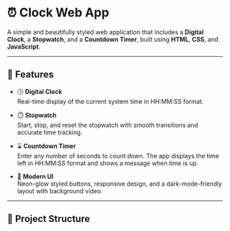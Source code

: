 # ⏰ Clock Web App

A simple and beautifully styled web application that includes a **Digital Clock**, a **Stopwatch**, and a **Countdown Timer**, built using **HTML**, **CSS**, and **JavaScript**.

---

## 🚀 Features

- 🕒 **Digital Clock**  
  Real-time display of the current system time in HH:MM:SS format.

- ⏱️ **Stopwatch**  
  Start, stop, and reset the stopwatch with smooth transitions and accurate time tracking.

- ⌛ **Countdown Timer**  
  Enter any number of seconds to count down. The app displays the time left in HH:MM:SS format and shows a message when time is up.

- 🎨 **Modern UI**  
  Neon-glow styled buttons, responsive design, and a dark-mode-friendly layout with background video.

---

## 📁 Project Structure

